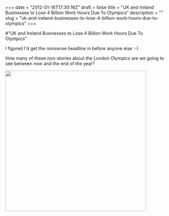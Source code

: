 +++
date = "2012-01-16T17:30:16Z"
draft = false
title = "UK and Ireland Businesses to Lose 4 Billion Work Hours Due To Olympics"
description = ""
slug = "uk-and-ireland-businesses-to-lose-4-billion-work-hours-due-to-olympics"
+++

#"UK and Ireland Businesses to Lose 4 Billion Work Hours Due To Olympics"

I figured I'd get the nonsense headline in before anyone else :-)

How many of these non-stories about the London Olympics are we going to see between now and the end of the year?

<a href="https://s3-eu-west-1.amazonaws.com/conoroneill.net/wp-content/uploads/2012/01/Free-events-at-London-2012-Olympics.jpg"><img class="size-full wp-image-511 aligncenter" title="London 2012 Olympics" src="https://s3-eu-west-1.amazonaws.com/conoroneill.net/wp-content/uploads/2012/01/Free-events-at-London-2012-Olympics.jpg" alt="" width="444" height="444" /></a>

&nbsp;

&nbsp;